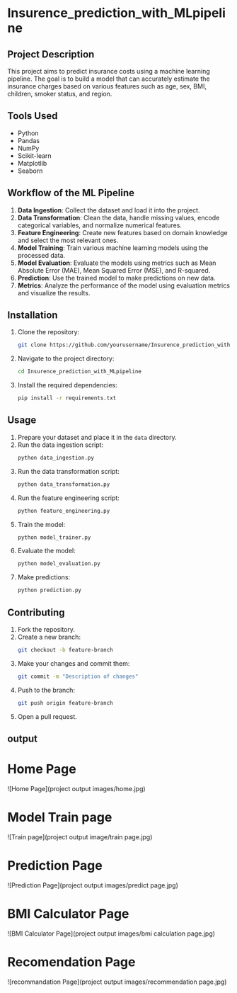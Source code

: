 # Insurence_prediction_with_MLpipeline

## Project Description
This project aims to predict insurance costs using a machine learning pipeline. The goal is to build a model that can accurately estimate the insurance charges based on various features such as age, sex, BMI, children, smoker status, and region.

## Tools Used
- Python
- Pandas
- NumPy
- Scikit-learn
- Matplotlib
- Seaborn

## Workflow of the ML Pipeline
1. **Data Ingestion**: Collect the dataset and load it into the project.
2. **Data Transformation**: Clean the data, handle missing values, encode categorical variables, and normalize numerical features.
3. **Feature Engineering**: Create new features based on domain knowledge and select the most relevant ones.
4. **Model Training**: Train various machine learning models using the processed data.
5. **Model Evaluation**: Evaluate the models using metrics such as Mean Absolute Error (MAE), Mean Squared Error (MSE), and R-squared.
6. **Prediction**: Use the trained model to make predictions on new data.
7. **Metrics**: Analyze the performance of the model using evaluation metrics and visualize the results.

## Installation
1. Clone the repository:
    ```bash
    git clone https://github.com/yourusername/Insurence_prediction_with_MLpipeline.git
    ```
2. Navigate to the project directory:
    ```bash
    cd Insurence_prediction_with_MLpipeline
    ```
3. Install the required dependencies:
    ```bash
    pip install -r requirements.txt
    ```

## Usage
1. Prepare your dataset and place it in the `data` directory.
2. Run the data ingestion script:
    ```bash
    python data_ingestion.py
    ```
3. Run the data transformation script:
    ```bash
    python data_transformation.py
    ```
4. Run the feature engineering script:
    ```bash
    python feature_engineering.py
    ```
5. Train the model:
    ```bash
    python model_trainer.py
    ```
6. Evaluate the model:
    ```bash
    python model_evaluation.py
    ```
7. Make predictions:
    ```bash
    python prediction.py
    ```

## Contributing
1. Fork the repository.
2. Create a new branch:
    ```bash
    git checkout -b feature-branch
    ```
3. Make your changes and commit them:
    ```bash
    git commit -m "Description of changes"
    ```
4. Push to the branch:
    ```bash
    git push origin feature-branch
    ```
5. Open a pull request.

## output

# Home Page
![Home Page](project output images/home.jpg)

# Model Train page
![Train page](project output image/train page.jpg)

# Prediction Page
![Prediction Page](project output images/predict page.jpg)

# BMI Calculator Page
![BMI Calculator Page](project output images/bmi calculation page.jpg)

# Recomendation Page
![recommandation Page](project output images/recommendation page.jpg)

